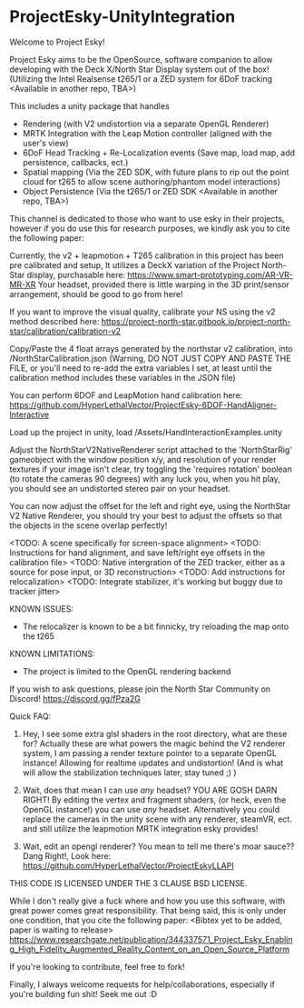 # ProjectEsky-UnityIntegration

Welcome to Project Esky! 

Project Esky aims to be the OpenSource, software companion to allow developing with the Deck X/North Star Display system out of the box! 
(Utilizing the Intel Realsense t265/1 or a ZED system for 6DoF tracking <Available in another repo, TBA>)

This includes a unity package that handles
- Rendering (with V2 undistortion via a separate OpenGL Renderer)
- MRTK Integration with the Leap Motion controller (aligned with the user's view)
- 6DoF Head Tracking + Re-Localization events (Save map, load map, add persistence, callbacks, ect.)
- Spatial mapping (Via the ZED SDK, with future plans to rip out the point cloud for t265 to allow scene authoring/phantom model interactions)
- Object Persistence (Via the t265/1 or ZED SDK <Available in another repo, TBA>)

This channel is dedicated to those who want to use esky in their projects, however if you do use this for research purposes, we kindly ask you to cite the following paper: <TBA>

Currently, the v2 + leapmotion + T265 calibration in this project has been pre calibrated and setup, 
It utilizes a DeckX variation of the Project North-Star display, purchasable here: https://www.smart-prototyping.com/AR-VR-MR-XR 
Your headset, provided there is little warping in the 3D print/sensor arrangement, should be good to go from here!

If you want to improve the visual quality, calibrate your NS using the v2 method described here: https://project-north-star.gitbook.io/project-north-star/calibration/calibration-v2

Copy/Paste the 4 float arrays generated by the northstar v2 calibration, into /NorthStarCalibration.json
(Warning, DO NOT JUST COPY AND PASTE THE FILE, or you'll need to re-add the extra variables I set, at least until the calibration method includes these variables in the JSON file)

You can perform 6DOF and LeapMotion hand calibration here: https://github.com/HyperLethalVector/ProjectEsky-6DOF-HandAligner-Interactive 

Load up the project in unity, load /Assets/HandInteractionExamples.unity

Adjust the NorthStarV2NativeRenderer script attached to the 'NorthStarRig' gameobject with the window position x/y, and resolution of your render textures
if your image isn't clear, try toggling the 'requires rotation' boolean (to rotate the cameras 90 degrees)
with any luck you, when you hit play, you should see an undistorted stereo pair on your headset.

You can now adjust the offset for the left and right eye, using the NorthStar V2 Native Renderer, 
you should try your best to adjust the offsets so that the objects in the scene overlap perfectly!

<TODO: A scene specifically for screen-space alignment>
<TODO: Instructions for hand alignment, and save left/right eye offsets in the calibration file>
<TODO: Native intergration of the ZED tracker, either as a source for pose input, or 3D reconstruction>
<TODO: Add instructions for relocalization>
<TODO: Integrate stabilizer, it's working but buggy due to tracker jitter>

KNOWN ISSUES:
- The relocalizer is known to be a bit finnicky, try reloading the map onto the t265

KNOWN LIMITATIONS:
- The project is limited to the OpenGL rendering backend

If you wish to ask questions, please join the North Star Community on Discord! 
https://discord.gg/fPza2G


Quick FAQ:

1) Hey, I see some extra glsl shaders in the root directory, what are these for?
Actually these are what powers the magic behind the V2 renderer system, I am passing a render texture pointer to a separate OpenGL instance! Allowing for realtime updates and undistortion! (And is what will allow the stabilization techniques later, stay tuned ;) )

2) Wait, does that mean I can use _any_ headset?
YOU ARE GOSH DARN RIGHT!
By editing the vertex and fragment shaders, (or heck, even the OpenGL instance!) you can use _any_ headset.
Alternatively you could replace the cameras in the unity scene with any renderer, steamVR, ect. and still utilize the leapmotion MRTK integration esky provides!

3) Wait, edit an opengl renderer?
You mean to tell me there's moar sauce??
Dang Right!, Look here: https://github.com/HyperLethalVector/ProjectEskyLLAPI
<Project currently empty due to dependency issues>

THIS CODE IS LICENSED UNDER THE 3 CLAUSE BSD LICENSE.

While I don't really give a fuck where and how you use this software, with great power comes great responsibility.
That being said, this is only under one condition, that you cite the following paper:
<Bibtex yet to be added, paper is waiting to release>
<https://www.researchgate.net/publication/344337571_Project_Esky_Enabling_High_Fidelity_Augmented_Reality_Content_on_an_Open_Source_Platform>

If you're looking to contribute, feel free to fork! 

Finally, I always welcome requests for help/collaborations, especially if you're building fun shit! Seek me out :D 
